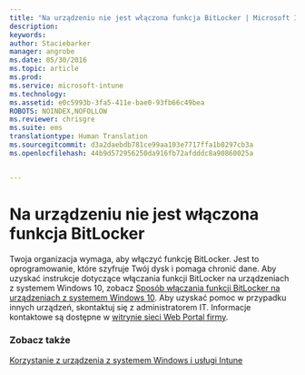```yaml
---
title: "Na urządzeniu nie jest włączona funkcja BitLocker | Microsoft Intune"
description: 
keywords: 
author: Staciebarker
manager: angrobe
ms.date: 05/30/2016
ms.topic: article
ms.prod: 
ms.service: microsoft-intune
ms.technology: 
ms.assetid: e0c5993b-3fa5-411e-bae0-93fb66c49bea
ROBOTS: NOINDEX,NOFOLLOW
ms.reviewer: chrisgre
ms.suite: ems
translationtype: Human Translation
ms.sourcegitcommit: d3a2daebdb781ce99aa103e7717ffa1b0297cb3a
ms.openlocfilehash: 44b9d572956250da916fb72afdddc8a90860025a


---
```



# Na urządzeniu nie jest włączona funkcja BitLocker

Twoja organizacja wymaga, aby włączyć funkcję BitLocker. Jest to oprogramowanie, które szyfruje Twój dysk i pomaga chronić dane. Aby uzyskać instrukcje dotyczące włączania funkcji BitLocker na urządzeniach z systemem Windows 10, zobacz [Sposób włączania funkcji BitLocker na urządzeniach z systemem Windows 10](https://gallery.technet.microsoft.com/How-to-turn-on-BitLocker-34294d3d). Aby uzyskać pomoc w przypadku innych urządzeń, skontaktuj się z administratorem IT. Informacje kontaktowe są dostępne w [witrynie sieci Web Portal firmy](http://portal.manage.microsoft.com).

### Zobacz także
[Korzystanie z urządzenia z systemem Windows i usługi Intune](using-your-windows-device-with-intune.md)



<!--HONumber=Aug16_HO4-->


